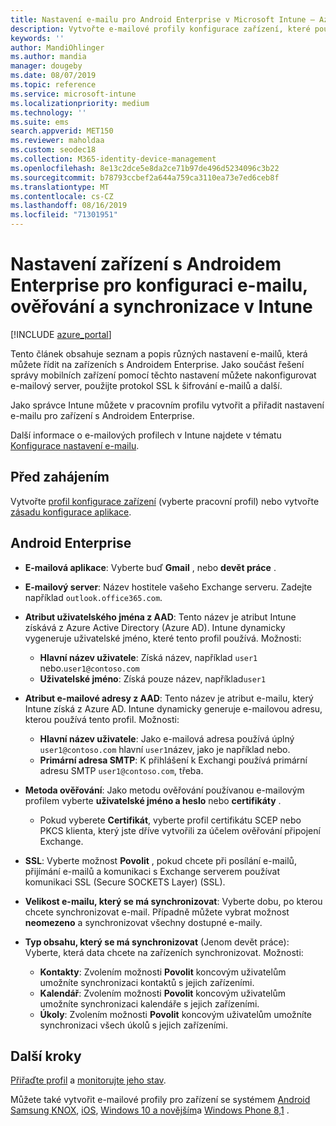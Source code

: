 ```yaml
---
title: Nastavení e-mailu pro Android Enterprise v Microsoft Intune – Azure | Microsoft Docs
description: Vytvořte e-mailové profily konfigurace zařízení, které používají Exchange servery, a načtěte atributy z Azure Active Directory. Povolení SSL nebo SMIME, ověřování uživatelů pomocí certifikátů nebo uživatelského jména a hesla a synchronizace e-mailů a plánů na zařízeních s pracovním profilem Androidu pomocí Microsoft Intune.
keywords: ''
author: MandiOhlinger
ms.author: mandia
manager: dougeby
ms.date: 08/07/2019
ms.topic: reference
ms.service: microsoft-intune
ms.localizationpriority: medium
ms.technology: ''
ms.suite: ems
search.appverid: MET150
ms.reviewer: maholdaa
ms.custom: seodec18
ms.collection: M365-identity-device-management
ms.openlocfilehash: 8e13c2dce5e8da2ce71b97de496d5234096c3b22
ms.sourcegitcommit: b78793ccbef2a644a759ca3110ea73e7ed6ceb8f
ms.translationtype: MT
ms.contentlocale: cs-CZ
ms.lasthandoff: 08/16/2019
ms.locfileid: "71301951"
---
```

# <a name="android-enterprise-device-settings-to-configure-email-authentication-and-synchronization-in-intune"></a>Nastavení zařízení s Androidem Enterprise pro konfiguraci e-mailu, ověřování a synchronizace v Intune

[!INCLUDE [azure_portal](./includes/azure_portal.md)]

Tento článek obsahuje seznam a popis různých nastavení e-mailů, která můžete řídit na zařízeních s Androidem Enterprise. Jako součást řešení správy mobilních zařízení pomocí těchto nastavení můžete nakonfigurovat e-mailový server, použijte protokol SSL k šifrování e-mailů a další.

Jako správce Intune můžete v pracovním profilu vytvořit a přiřadit nastavení e-mailu pro zařízení s Androidem Enterprise.

Další informace o e-mailových profilech v Intune najdete v tématu [Konfigurace nastavení e-mailu](email-settings-configure.md).

## <a name="before-you-begin"></a>Před zahájením

Vytvořte [profil konfigurace zařízení](email-settings-configure.md#create-a-device-profile) (vyberte pracovní profil) nebo vytvořte [zásadu konfigurace aplikace](app-configuration-policies-use-android.md).

## <a name="android-enterprise"></a>Android Enterprise

- **E-mailová aplikace**: Vyberte buď **Gmail** , nebo **devět práce** .
- **E-mailový server**: Název hostitele vašeho Exchange serveru. Zadejte například `outlook.office365.com`.
- **Atribut uživatelského jména z AAD**: Tento název je atribut Intune získává z Azure Active Directory (Azure AD). Intune dynamicky vygeneruje uživatelské jméno, které tento profil používá. Možnosti:

  - **Hlavní název uživatele**: Získá název, například `user1` nebo.`user1@contoso.com`
  - **Uživatelské jméno**: Získá pouze název, například`user1`

- **Atribut e-mailové adresy z AAD**: Tento název je atribut e-mailu, který Intune získá z Azure AD. Intune dynamicky generuje e-mailovou adresu, kterou používá tento profil. Možnosti:
  - **Hlavní název uživatele**:  Jako e-mailová adresa používá úplný `user1@contoso.com` hlavní `user1`název, jako je například nebo.
  - **Primární adresa SMTP**: K přihlášení k Exchangi používá primární adresu SMTP `user1@contoso.com`, třeba.

- **Metoda ověřování**: Jako metodu ověřování používanou e-mailovým profilem vyberte **uživatelské jméno a heslo** nebo **certifikáty** .
  - Pokud vyberete **Certifikát**, vyberte profil certifikátu SCEP nebo PKCS klienta, který jste dříve vytvořili za účelem ověřování připojení Exchange.
- **SSL**: Vyberte možnost **Povolit** , pokud chcete při posílání e-mailů, přijímání e-mailů a komunikaci s Exchange serverem používat komunikaci SSL (Secure SOCKETS Layer) (SSL).
- **Velikost e-mailu, který se má synchronizovat**: Vyberte dobu, po kterou chcete synchronizovat e-mail. Případně můžete vybrat možnost **neomezeno** a synchronizovat všechny dostupné e-maily.
- **Typ obsahu, který se má synchronizovat** (Jenom devět práce): Vyberte, která data chcete na zařízeních synchronizovat. Možnosti:
  - **Kontakty**: Zvolením možnosti **Povolit** koncovým uživatelům umožníte synchronizaci kontaktů s jejich zařízeními.
  - **Kalendář**: Zvolením možnosti **Povolit** koncovým uživatelům umožníte synchronizaci kalendáře s jejich zařízeními.
  - **Úkoly**: Zvolením možnosti **Povolit** koncovým uživatelům umožníte synchronizaci všech úkolů s jejich zařízeními.

## <a name="next-steps"></a>Další kroky

[Přiřaďte profil](device-profile-assign.md) a [monitorujte jeho stav](device-profile-monitor.md).

Můžete také vytvořit e-mailové profily pro zařízení se systémem [Android Samsung KNOX](email-settings-android.md), [iOS](email-settings-ios.md), [Windows 10 a novějším](email-settings-windows-10.md)a [Windows Phone 8,1](email-settings-windows-phone-8-1.md) .
